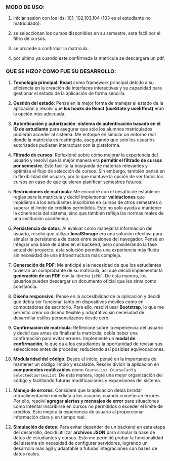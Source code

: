  ### MODO DE USO:
 1. iniciar sesion con los Ids: 101, 102,103,104
 (103 es el estudiante no matriculado).

 2. se seleccionan los cursos disponibles en su semestre, sera facil por el filtro de cursos.

 3. se procede a confirmar la matricula.

 4. por ultimo ya cuando este confirmada la matricula se descargara un pdf.

 ###  QUE SE HIZO? COMO FUE SU DESARROLLO:

1. **Tecnología principal**: **React** como framework principal debido a su eficiencia en la creación de interfaces interactivas y su capacidad para gestionar el estado de la aplicación de forma sencilla.

2. **Gestión del estado**: Pensé en la mejor forma de manejar el estado de la aplicación y resolví que **los hooks de React (useState y useEffect)** eran la opción más adecuada.

3. **Autenticación y autorización**: **sistema de autenticación basado en el ID de estudiante** para asegurar que solo los alumnos matriculados pudieran acceder al sistema. Me enfoqué en simular un entorno real donde la matrícula es restringida, asegurando que solo los usuarios autorizados pudieran interactuar con la plataforma.  

4. **Filtrado de cursos**: Reflexioné sobre cómo mejorar la experiencia del usuario y resolví que la mejor manera era **permitir el filtrado de cursos por semestre**. Esto facilita la búsqueda de materias relevantes y optimiza el flujo de selección de cursos. Sin embargo, también pensé en la flexibilidad del usuario, por lo que mantuve la opción de ver todos los cursos en caso de que quisieran planificar semestres futuros.  

5. **Restricciones de matrícula**: Me encontré con el desafío de establecer reglas para la matrícula y decidí implementar **validaciones** que impidieran a los estudiantes inscribirse en cursos de otros semestres o superar el límite de créditos permitidos. Esto no solo ayuda a mantener la coherencia del sistema, sino que también refleja las normas reales de una institución académica.  

6. **Persistencia de datos**: Al evaluar cómo manejar la información del usuario, resolví que utilizar **localStorage** era una solución efectiva para simular la persistencia de datos entre sesiones del navegador. Pensé en integrar una base de datos en el backend, pero considerando la fase actual del proyecto, esta solución permitía una experiencia más fluida sin necesidad de una infraestructura más compleja.  

7. **Generación de PDF**: Me anticipé a la necesidad de que los estudiantes tuvieran un comprobante de su matrícula, así que decidí implementar la **generación de un PDF** con la librería `jsPDF`. De esta manera, los usuarios pueden descargar un documento oficial que les sirva como constancia.  

8. **Diseño responsivo**: Pensé en la accesibilidad de la aplicación y decidí que debía ser funcional tanto en dispositivos móviles como en computadoras de escritorio. Para ello, resolví usar **Bootstrap**, lo que me permitió crear un diseño flexible y adaptativo sin necesidad de desarrollar estilos personalizados desde cero.  

9. **Confirmación de matrícula**: Reflexioné sobre la experiencia del usuario y decidí que antes de finalizar la matrícula, debía haber una confirmación para evitar errores. Implementé un **modal de confirmación**, lo que da a los estudiantes la oportunidad de revisar sus selecciones antes de proceder, reduciendo así posibles equivocaciones.  

10. **Modularidad del código**: Desde el inicio, pensé en la importancia de mantener un código limpio y escalable. Resolví dividir la aplicación en **componentes reutilizables** como `CourseList`, `CourseCard` y `SelectedCoursesList`. De esta manera, logré una mejor organización del código y facilitando futuras modificaciones y expansiones del sistema.  

11. **Manejo de errores**: Consideré que la aplicación debía brindar retroalimentación inmediata a los usuarios cuando cometieran errores. Por ello, resolví **agregar alertas y mensajes de error** para situaciones como intentar inscribirse en cursos no permitidos o exceder el límite de créditos. Esto mejora la experiencia de usuario al proporcionar información clara y en tiempo real.  

12. **Simulación de datos**: Para evitar depender de un backend en esta etapa del desarrollo, decidí utilizar **archivos JSON** para simular la base de datos de estudiantes y cursos. Esto me permitió probar la funcionalidad del sistema sin necesidad de configurar servidores, logrando un desarrollo más ágil y adaptable a futuras integraciones con bases de datos reales.  
